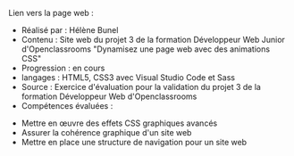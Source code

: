 Lien vers la page web :
- Réalisé par : Hélène Bunel
- Contenu : Site web du projet 3 de la formation Développeur Web Junior d'Openclassrooms
"Dynamisez une page web avec des animations CSS"
- Progression : en cours
- langages : HTML5, CSS3 avec Visual Studio Code et Sass
- Source :  Exercice d'évaluation pour la validation du projet 3 de la formation Développeur Web d'Openclassrooms
- Compétences évaluées :
+ Mettre en œuvre des effets CSS graphiques avancés
+ Assurer la cohérence graphique d'un site web
+ Mettre en place une structure de navigation pour un site web